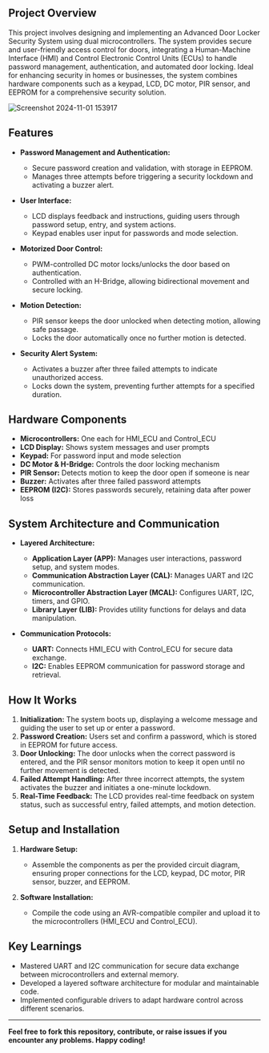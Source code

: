 

## Project Overview

This project involves designing and implementing an Advanced Door Locker Security System using dual microcontrollers. The system provides secure and user-friendly access control for doors, integrating a Human-Machine Interface (HMI) and Control Electronic Control Units (ECUs) to handle password management, authentication, and automated door locking. Ideal for enhancing security in homes or businesses, the system combines hardware components such as a keypad, LCD, DC motor, PIR sensor, and EEPROM for a comprehensive security solution.

![Screenshot 2024-11-01 153917](https://github.com/user-attachments/assets/3869ec8f-e879-4d32-ae1f-0931a2909fa1)
## Features

- **Password Management and Authentication:**
  - Secure password creation and validation, with storage in EEPROM.
  - Manages three attempts before triggering a security lockdown and activating a buzzer alert.

- **User Interface:**
  - LCD displays feedback and instructions, guiding users through password setup, entry, and system actions.
  - Keypad enables user input for passwords and mode selection.

- **Motorized Door Control:**
  - PWM-controlled DC motor locks/unlocks the door based on authentication.
  - Controlled with an H-Bridge, allowing bidirectional movement and secure locking.

- **Motion Detection:**
  - PIR sensor keeps the door unlocked when detecting motion, allowing safe passage.
  - Locks the door automatically once no further motion is detected.

- **Security Alert System:**
  - Activates a buzzer after three failed attempts to indicate unauthorized access.
  - Locks down the system, preventing further attempts for a specified duration.

## Hardware Components

- **Microcontrollers:** One each for HMI_ECU and Control_ECU
- **LCD Display:** Shows system messages and user prompts
- **Keypad:** For password input and mode selection
- **DC Motor & H-Bridge:** Controls the door locking mechanism
- **PIR Sensor:** Detects motion to keep the door open if someone is near
- **Buzzer:** Activates after three failed password attempts
- **EEPROM (I2C):** Stores passwords securely, retaining data after power loss

## System Architecture and Communication

- **Layered Architecture:**
  - **Application Layer (APP):** Manages user interactions, password setup, and system modes.
  - **Communication Abstraction Layer (CAL):** Manages UART and I2C communication.
  - **Microcontroller Abstraction Layer (MCAL):** Configures UART, I2C, timers, and GPIO.
  - **Library Layer (LIB):** Provides utility functions for delays and data manipulation.

- **Communication Protocols:**
  - **UART:** Connects HMI_ECU with Control_ECU for secure data exchange.
  - **I2C:** Enables EEPROM communication for password storage and retrieval.

## How It Works

1. **Initialization:** The system boots up, displaying a welcome message and guiding the user to set up or enter a password.
2. **Password Creation:** Users set and confirm a password, which is stored in EEPROM for future access.
3. **Door Unlocking:** The door unlocks when the correct password is entered, and the PIR sensor monitors motion to keep it open until no further movement is detected.
4. **Failed Attempt Handling:** After three incorrect attempts, the system activates the buzzer and initiates a one-minute lockdown.
5. **Real-Time Feedback:** The LCD provides real-time feedback on system status, such as successful entry, failed attempts, and motion detection.

## Setup and Installation

1. **Hardware Setup:**
   - Assemble the components as per the provided circuit diagram, ensuring proper connections for the LCD, keypad, DC motor, PIR sensor, buzzer, and EEPROM.

2. **Software Installation:**
   - Compile the code using an AVR-compatible compiler and upload it to the microcontrollers (HMI_ECU and Control_ECU).


## Key Learnings

- Mastered UART and I2C communication for secure data exchange between microcontrollers and external memory.
- Developed a layered software architecture for modular and maintainable code.
- Implemented configurable drivers to adapt hardware control across different scenarios.

---

**Feel free to fork this repository, contribute, or raise issues if you encounter any problems. Happy coding!**
